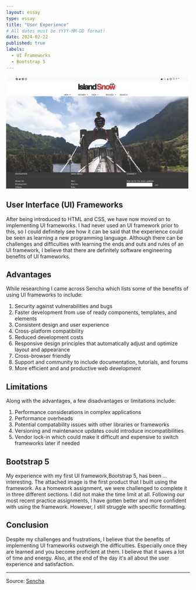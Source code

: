 ```yaml
---
layout: essay
type: essay
title: "User Experience"
# All dates must be YYYY-MM-DD format!
date: 2024-02-22
published: true
labels:
  - UI Frameworks
  - Bootstrap 5
---
```


<div class="container justify-content-center">
<img width="700px" src="../img/ui-frameworks/islandsnow.png">
</div>

## User Interface (UI) Frameworks

After being introduced to HTML and CSS, we have now moved on to implementing UI frameworks. I had never used an UI framework prior to this, so I could definitely see how it can be said that the experience could be seen as learning a new programming language. Although there can be challenges and difficulties with learning the ends and outs and rules of an UI framework, I believe that there are definitely software engineering benefits of UI frameworks. 

## Advantages

While researching I came across Sencha which lists some of the benefits of using UI frameworks to include:
1. Security against vulnerabilities and bugs
2. Faster development from use of ready components, templates, and elements
3. Consistent design and user experience
4. Cross-platform compatibility
5. Reduced development costs
6. Responsive design principles that automatically adjust and optimize layout and appearance
7. Cross-browser friendly
8. Support and community to include documentation, tutorials, and forums
9. More efficient and and productive web development

## Limitations

Along with the advantages, a few disadvantages or limitations include:
1. Performance considerations in complex applications
2. Performance overheads
3. Potential compatability issues with other libraries or frameworks
4. Versioning and maintenance updates could introduce incompatibilities
5. Vendor lock-in which could make it difficult and expensive to switch frameworks later if needed

## Bootstrap 5

My experience with my first UI framework,Bootstrap 5, has been … interesting. The attached image is the first product that I built using the framework. As a homework assignment, we were challenged to complete it in three different sections. I did not make the time limit at all. Following our most recent practice assignments, I have gotten better and more confident with using the framework. However, I still struggle with specific formatting.

## Conclusion

Despite my challenges and frustrations, I believe that the benefits of implementing UI frameworks outweigh the difficulties. Especially once they are learned and you become proficient at them. I believe that it saves a lot of time and energy. Also, at the end of the day it's all about the user experience and satisfaction.

<hr>

Source: <a href="https://www.sencha.com/blog/what-is-ui-frameworks-and-reason-to-use-ui-frameworks/"><i class="large github icon "></i>Sencha</a>
